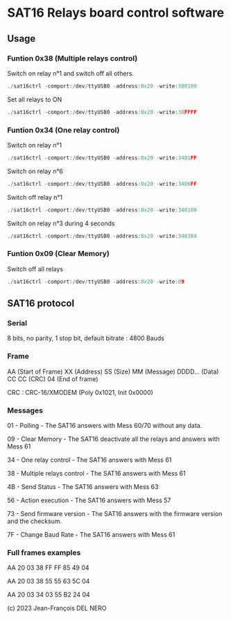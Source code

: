# SAT16 Relays board control software

## Usage

### Funtion 0x38 (Multiple relays control)

Switch on relay n°1 and switch off all others.

```c
./sat16ctrl -comport:/dev/ttyUSB0 -address:0x20 -write:380100
```

Set all relays to ON

```c
./sat16ctrl -comport:/dev/ttyUSB0 -address:0x20 -write:38FFFF
```

### Funtion 0x34 (One relay control)

Switch on relay n°1

```c
./sat16ctrl -comport:/dev/ttyUSB0 -address:0x20 -write:3401FF
```

Switch on relay n°6

```c
./sat16ctrl -comport:/dev/ttyUSB0 -address:0x20 -write:3406FF
```

Switch off relay n°1

```c
./sat16ctrl -comport:/dev/ttyUSB0 -address:0x20 -write:340100
```

Switch on relay n°3 during 4 seconds

```c
./sat16ctrl -comport:/dev/ttyUSB0 -address:0x20 -write:340304
```

### Funtion 0x09 (Clear Memory)

Switch off all relays

```c
./sat16ctrl -comport:/dev/ttyUSB0 -address:0x20 -write:09
```

## SAT16 protocol

### Serial

8 bits, no parity, 1 stop bit, default bitrate : 4800 Bauds

### Frame

AA (Start of Frame) XX (Address) SS (Size) MM (Message) DDDD... (Data) CC CC (CRC) 04 (End of frame)

CRC : CRC-16/XMODEM (Poly 0x1021, Init 0x0000)

### Messages

01 - Polling - The SAT16 answers with Mess 60/70 without any data.

09 - Clear Memory - The SAT16 deactivate all the relays and answers with Mess 61

34 - One relay control - The SAT16 answers with Mess 61

38 - Multiple relays control - The SAT16 answers with Mess 61

4B - Send Status - The SAT16 answers with Mess 63

56 - Action execution - The SAT16 answers with Mess 57

73 - Send firmware version - The SAT16 answers with the firmware version and the checksum.

7F - Change Baud Rate - The SAT16 answers with Mess 61

### Full frames examples

AA 20 03 38 FF FF 85 49 04

AA 20 03 38 55 55 63 5C 04

AA 20 03 34 03 55 B2 24 04

(c) 2023 Jean-François DEL NERO
